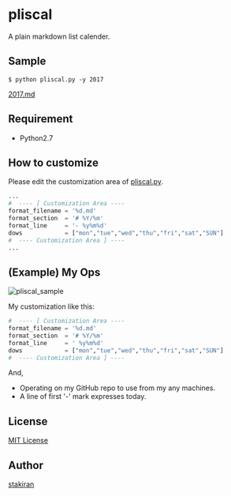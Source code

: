 # pliscal
A plain markdown list calender.

## Sample

```terminal
$ python pliscal.py -y 2017
```

[2017.md](2017.md)

## Requirement
- Python2.7

## How to customize
Please edit the customization area of [pliscal.py](pliscal.py).

```python
...
#  ---- [ Customization Area ----
format_filename = '%d.md'
format_section  = '# %Y/%m'
format_line     = '- %y%m%d'
dows            = ["mon","tue","wed","thu","fri","sat","SUN"]
#  ---- Customization Area ] ----
...
```

## (Example) My Ops
![pliscal_sample](https://user-images.githubusercontent.com/23325839/28999448-52ed9e22-7a82-11e7-82e8-e38a57696dc4.jpg)

My customization like this:

```python
#  ---- [ Customization Area ----
format_filename = '%d.md'
format_section  = '# %Y/%m'
format_line     = ' %y%m%d'
dows            = ["mon","tue","wed","thu","fri","sat","SUN"]
#  ---- Customization Area ] ----
```

And,

- Operating on my GitHub repo to use from my any machines.
- A line of first '-' mark expresses today.

## License
[MIT License](LICENSE)

## Author
[stakiran](https://github.com/stakiran)
